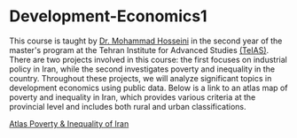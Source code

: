 # Development-Economics1
This course is taught by [Dr. Mohammad Hosseini](https://m-hoseini.github.io/) in the second year of the master's program at the Tehran Institute for Advanced Studies [(TeIAS)](https://teias.institute/). There are two projects involved in this course: the first focuses on industrial policy in Iran, while the second investigates poverty and inequality in the country. Throughout these projects, we will analyze significant topics in development economics using public data. Below is a link to an atlas map of poverty and inequality in Iran, which provides various criteria at the provincial level and includes both rural and urban classifications.

 [Atlas Poverty & Inequality of Iran](https://xix03b-mahan-rezaee.shinyapps.io/AtlasPoverty/)
